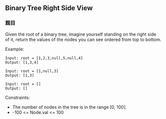 ## Binary Tree Right Side View

### 题目
Given the root of a binary tree, imagine yourself standing on the right side of it, 
return the values of the nodes you can see ordered from top to bottom.

Example:
```
Input: root = [1,2,3,null,5,null,4]
Output: [1,3,4]

Input: root = [1,null,3]
Output: [1,3]

Input: root = []
Output: []
```

Constraints:
* The number of nodes in the tree is in the range [0, 100].
* -100 <= Node.val <= 100